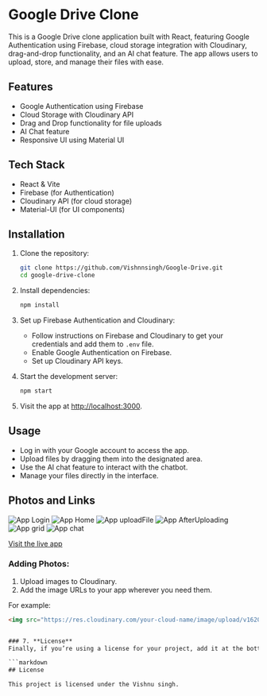 # Google Drive Clone
This is a Google Drive clone application built with React, featuring Google Authentication using Firebase, cloud storage integration with Cloudinary, drag-and-drop functionality, and an AI chat feature. The app allows users to upload, store, and manage their files with ease.
## Features
- Google Authentication using Firebase
- Cloud Storage with Cloudinary API
- Drag and Drop functionality for file uploads
- AI Chat feature
- Responsive UI using Material UI

## Tech Stack
- React & Vite
- Firebase (for Authentication)
- Cloudinary API (for cloud storage)
- Material-UI (for UI components)

## Installation

1. Clone the repository:
    ```bash
    git clone https://github.com/Vishnnsingh/Google-Drive.git
    cd google-drive-clone
    ```

2. Install dependencies:
    ```bash
    npm install
    ```

3. Set up Firebase Authentication and Cloudinary:
    - Follow instructions on Firebase and Cloudinary to get your credentials and add them to `.env` file.
    - Enable Google Authentication on Firebase.
    - Set up Cloudinary API keys.

4. Start the development server:
    ```bash
    npm start
    ```

5. Visit the app at [http://localhost:3000](http://localhost:3000).

## Usage

- Log in with your Google account to access the app.
- Upload files by dragging them into the designated area.
- Use the AI chat feature to interact with the chatbot.
- Manage your files directly in the interface.

## Photos and Links

![App Login](public/images/Login.png)
![App Home](public/images/Home.png)
![App uploadFile](public/images/uploadFile.png)
![App AfterUploading](public/images/AfterUploading.png)
![App grid](public/images/grid.png)
![App chat](public/images/chat.png)


[Visit the live app](https://google-drive-ten-kappa.vercel.app/)

### Adding Photos:
1. Upload images to Cloudinary.
2. Add the image URLs to your app wherever you need them.

For example:
```html
<img src="https://res.cloudinary.com/your-cloud-name/image/upload/v1620204973/example.jpg" alt="Example Image" />


### 7. **License**
Finally, if you’re using a license for your project, add it at the bottom of the README:

```markdown
## License

This project is licensed under the Vishnu singh.
